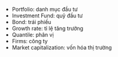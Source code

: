 - Portfolio: danh mục đầu tư
- Investment Fund: quỹ đầu tư
- Bond: trái phiếu
- Growth rate: tỉ lệ tăng trưởng
- Quantile: phân vị
- Firms: công ty
- Market capitalization: vốn hóa thị trường